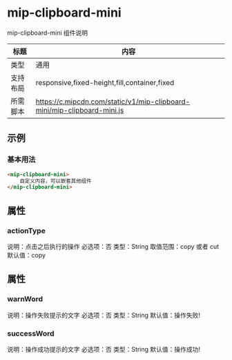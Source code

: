 # mip-clipboard-mini

mip-clipboard-mini 组件说明

标题|内容
----|----
类型|通用
支持布局|responsive,fixed-height,fill,container,fixed
所需脚本|https://c.mipcdn.com/static/v1/mip-clipboard-mini/mip-clipboard-mini.js

## 示例

### 基本用法
```html
<mip-clipboard-mini>
    自定义内容，可以嵌套其他组件
</mip-clipboard-mini>
```

## 属性

### actionType

说明：点击之后执行的操作
必选项：否
类型：String
取值范围：copy 或者 cut
默认值：copy

## 属性

### warnWord

说明：操作失败提示的文字
必选项：否
类型：String
默认值：操作失败!

### successWord

说明：操作成功提示的文字
必选项：否
类型：String
默认值：操作成功!




